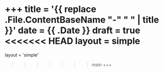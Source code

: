 +++
title = '{{ replace .File.ContentBaseName "-" " " | title }}'
date = {{ .Date }}
draft = true
<<<<<<< HEAD
layout = simple
=======
layout = 'simple'
>>>>>>> main
+++
